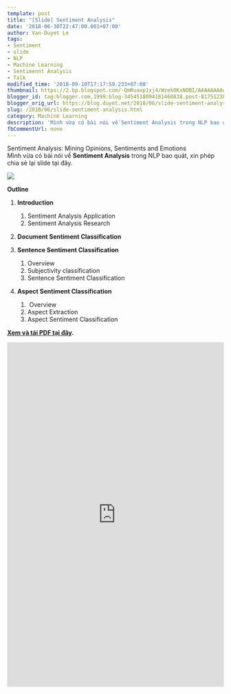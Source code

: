 ```yaml
---
template: post
title: "[Slide] Sentiment Analysis"
date: '2018-06-30T22:47:00.001+07:00'
author: Van-Duyet Le
tags:
- Sentiment
- slide
- NLP
- Machine Learning
- Sentimennt Analysis
- Talk
modified_time: '2018-09-10T17:17:59.233+07:00'
thumbnail: https://2.bp.blogspot.com/-QmRuaxp1xj4/WzekOKxN0BI/AAAAAAAAw1U/hQrM0Ii9mwspi2k1-incTQ-HFilQkHY6wCLcBGAs/s1600/senti.PNG
blogger_id: tag:blogger.com,1999:blog-3454518094181460838.post-8175123839878833896
blogger_orig_url: https://blog.duyet.net/2018/06/slide-sentiment-analysis.html
slug: /2018/06/slide-sentiment-analysis.html
category: Machine Learning
description: 'Mình vừa có bài nói về Sentiment Analysis trong NLP bao quát, xin phép chia sẻ lại slide tại đây.'
fbCommentUrl: none
---
```


Sentiment Analysis: Mining Opinions, Sentiments and Emotions  
Mình vừa có bài nói về **Sentiment Analysis** trong NLP bao quát, xin phép chia sẻ lại slide tại đây.  
  
![](https://2.bp.blogspot.com/-QmRuaxp1xj4/WzekOKxN0BI/AAAAAAAAw1U/hQrM0Ii9mwspi2k1-incTQ-HFilQkHY6wCLcBGAs/s1600/senti.PNG)

  
**Outline**  

1.  **Introduction**
    1. Sentiment Analysis Application 
    2. Sentiment Analysis Research

2.  **Document Sentiment Classification**
3.  **Sentence Sentiment Classification**
    1.  Overview 
    2.  Subjectivity classification 
    3.  Sentence Sentiment Classification 
4.  **Aspect Sentiment Classification**
    1.   Overview 
    2.  Aspect Extraction 
    3.  Aspect Sentiment Classification

**[Xem và tải PDF tại đây](https://goo.gl/3nEq13).**

<div>
<object data="https://talk.duyet.net/senti/senti.pdf#view=FitH" height="800" type="application/pdf" width="100%">
    <iframe border="0" src="https://talk.duyet.net/senti/senti.pdf#view=FitH" style="border: 0; height: 800px; width: 100%;"></iframe>
</object>
</div>